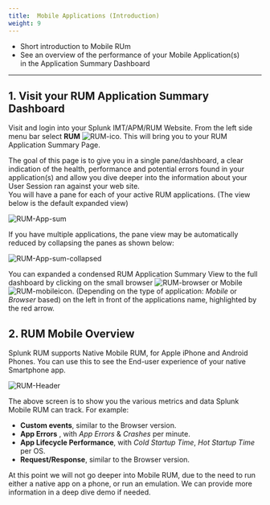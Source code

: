 ```yaml
---
title:  Mobile Applications (Introduction)
weight: 9
---
```


* Short introduction to Mobile RUm
* See an overview of the performance of your Mobile Application(s)<br>
  in the Application Summary Dashboard 

---

## 1. Visit your RUM Application Summary Dashboard

Visit and login into your Splunk IMT/APM/RUM Website. From the left side menu bar select **RUM** ![RUM-ico](../../images/RUM_ico.png). This will bring you to your RUM Application Summary Page.

The goal of this page is to give you in a single pane/dashboard, a clear indication of the  health, performance and potential errors found in your application(s) and allow you dive deeper into  the information about your User Session ran against your web site.  
You will have a pane for each of your active RUM applications. (The view below is the default  expanded view)

![RUM-App-sum](../../images/Applicationsummarydashboard.png)

If you have multiple applications, the pane view may be automatically reduced by collapsing the panes as shown below:

![RUM-App-sum-collapsed](../../images/multiple_apps_collapsed.png)

You can expanded a condensed RUM Application Summary View to the full dashboard by clicking on the small browser ![RUM-browser](../../images/browser.png) or Mobile ![RUM-mobile](../../images/mobile.png)icon. (Depending on the type of application: *Mobile* or *Browser* based) on the left in front of the applications name, highlighted by the red arrow.

## 2. RUM Mobile Overview

Splunk RUM supports Native Mobile RUM, for Apple iPhone and Android Phones. You can use this to see the End-user experience of your native Smartphone app.

![RUM-Header](../../images/RUM-Mobile.png)

The above screen is to show you the various metrics and data Splunk Mobile RUM can track. For example:

* **Custom events**, similar to the Browser version.
* **App Errors** , with *App Errors* & *Crashes* per minute.
* **App Lifecycle Performance**, with *Cold Startup Time*, *Hot Startup Time* per OS.
* **Request/Response**, similar to the Browser version.

At this point we will not go deeper into Mobile RUM, due to the need to run either a native app on a phone, or run an emulation. We can provide more information in a deep dive demo if needed.

